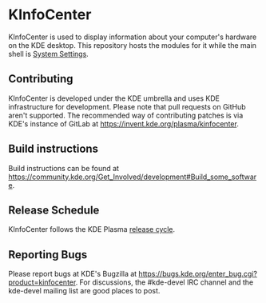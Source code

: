 # KInfoCenter

KInfoCenter is used to display information about your computer's hardware on the KDE desktop.
This repository hosts the modules for it while the main shell is [System Settings](https://invent.kde.org/plasma/lingmo-settings).

## Contributing
KInfoCenter is developed under the KDE umbrella and uses KDE infrastructure
for development.
Please note that pull requests on GitHub aren't supported. The recommended
way of contributing patches is via KDE's instance of GitLab at https://invent.kde.org/plasma/kinfocenter.

## Build instructions
Build instructions can be found at https://community.kde.org/Get_Involved/development#Build_some_software.

## Release Schedule
KInfoCenter follows the KDE Plasma [release cycle](https://community.kde.org/Schedules/Plasma_5).

## Reporting Bugs
Please report bugs at KDE's Bugzilla at https://bugs.kde.org/enter_bug.cgi?product=kinfocenter.
For discussions, the #kde-devel IRC channel and the kde-devel mailing list
are good places to post.
